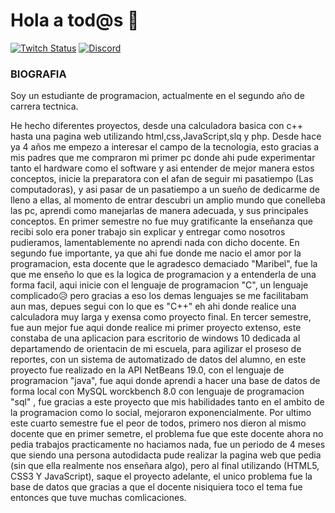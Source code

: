 # Hola a tod@s 👋
[![Twitch Status](https://img.shields.io/twitch/status/mouredev?style=social)](https://www.twitch.tv/mama1ucha)
[![Discord](https://img.shields.io/discord/729672926432985098?style=social&label=Discord&logo=discord)](https://discord.gg/x3Hxp7wZ)

### BIOGRAFIA
Soy un estudiante de programacion, actualmente en el segundo año de carrera tectnica.

He hecho diferentes proyectos, desde una calculadora basica con c++ hasta una pagina web utilizando html,css,JavaScript,slq y php.
Desde hace ya 4 años me empezo a interesar el campo de la tecnologia, esto gracias a mis padres que me compraron mi primer pc donde ahi pude experimentar tanto el hardware como el software y asi entender de mejor manera estos conceptos, inicie la preparatora con el afan de seguir mi pasatiempo (Las computadoras), y asi pasar de un pasatiempo a un sueño de dedicarme de lleno a ellas, al momento de entrar descubri un amplio mundo que conelleba las pc, aprendi como manejarlas de manera adecuada, y sus principales conceptos.
En primer semestre no fue muy gratificante la enseñanza que recibi solo era poner trabajo sin explicar y entregar como nosotros pudieramos, lamentablemente no aprendi nada con dicho docente.
En segundo fue importante, ya que ahi fue donde me nacio el amor por la programacion, esta docente que le agradesco demaciado "Maribel", fue la que me enseño lo que es la logica de programacion y a entenderla de una forma facil, aqui inicie con el lenguaje de programacion "C", un lenguaje complicado😥 pero gracias a eso los demas lenguajes se me facilitabam aun mas, depues segui con lo que es "C++" eh ahi donde realice una calculadora muy larga y exensa como proyecto final.
En tercer semestre, fue aun mejor fue aqui donde realice mi primer proyecto extenso, este constaba de una aplicacion para escritorio de windows 10 dedicada al departamendo de orientacin de mi escuela, para agilizar el proseso de reportes, con un sistema de automatizado de datos del alumno, en este proyecto fue realizado en la API NetBeans 19.0, con el lenguaje de programacion "java", fue aqui donde aprendi a hacer una base de datos de forma local con MySQL worckbench 8.0 con lenguaje de programacion "sql" , fue gracias a este proyecto que mis habilidades tanto en el ambito de la programacion como lo social, mejoraron exponencialmente.
Por ultimo este cuarto semestre fue el peor de todos, primero nos dieron al mismo docente que en primer semetre, el problema fue que este docente ahora no pedia trabajos practicamente no haciamos nada, fue un periodo de 4 meses que siendo una persona autodidacta pude realizar la pagina web que pedia (sin que ella realmente nos enseñara algo), pero al final utilizando (HTML5, CSS3 Y JavaScript), saque el proyecto adelante, el unico problema fue la base de datos que gracias a que el docente nisiquiera toco el tema fue entonces que tuve muchas comlicaciones.



